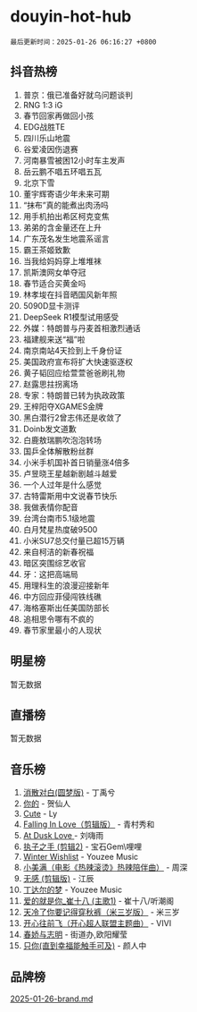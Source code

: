# douyin-hot-hub

`最后更新时间：2025-01-26 06:16:27 +0800`

## 抖音热榜

1. 普京：俄已准备好就乌问题谈判
1. RNG 1:3 iG
1. 春节回家再做回小孩
1. EDG战胜TE
1. 四川乐山地震
1. 谷爱凌因伤退赛
1. 河南暴雪被困12小时车主发声
1. 岳云鹏不唱五环唱五瓦
1. 北京下雪
1. 董宇辉寄语少年未来可期
1. “抹布”真的能煮出肉汤吗
1. 用手机拍出希区柯克变焦
1. 弟弟的含金量还在上升
1. 广东茂名发生地震系谣言
1. 霸王茶姬致歉
1. 当我给妈妈穿上堆堆袜
1. 凯斯澳网女单夺冠
1. 春节适合买黄金吗
1. 林孝埈在抖音晒国风新年照
1. 5090D显卡测评
1. DeepSeek R1模型试用感受
1. 外媒：特朗普与丹麦首相激烈通话
1. 福建舰来送“福”啦
1. 南京南站4天捡到上千身份证
1. 美国政府宣布将扩大快速驱逐权
1. 黄子韬回应给萱萱爸爸刷礼物
1. 赵露思拄拐离场
1. 专家：特朗普已转为执政政策
1. 王梓阳夺XGAMES金牌
1. 黑白潜行2曾志伟还是收敛了
1. Doinb发文道歉
1. 白鹿敖瑞鹏吹泡泡转场
1. 国乒全体解散粉丝群
1. 小米手机国补首日销量涨4倍多
1. 卢昱晓王星越新剧越斗越爱
1. 一个人过年是什么感觉
1. 古特雷斯用中文说春节快乐
1. 我做表情你配音
1. 台湾台南市5.1级地震
1. 白月梵星热度破9500
1. 小米SU7总交付量已超15万辆
1. 来自柯洁的新春祝福
1. 暗区突围综艺收官
1. 牙：这把高端局
1. 用理科生的浪漫迎接新年
1. 中方回应菲侵闯铁线礁
1. 海格塞斯出任美国防部长
1. 追相思令哪有不疯的
1. 春节家里最小的人现状

## 明星榜

暂无数据

## 直播榜

暂无数据

## 音乐榜

1. [消散对白(圆梦版)](https://sf5-hl-cdn-tos.douyinstatic.com/obj/tos-cn-ve-2774/og4jB5I5IizzoZVAAAzWgBMAsMDWoArfwBOiFs) - 丁禹兮
1. [你的](https://sf5-hl-cdn-tos.douyinstatic.com/obj/tos-cn-ve-2774/oYuIeKf42jB7sEV6B2upMdpYAgfrQWj0FeRegh) - 贺仙人
1. [Cute](https://sf5-hl-cdn-tos.douyinstatic.com/obj/tos-cn-ve-2774/o4IbIzHWKAAB4wsS5qMBRiiAlEBGTpQRNfFvuo) - Ly
1. [Falling In Love（剪辑版）](https://sf5-hl-cdn-tos.douyinstatic.com/obj/tos-cn-ve-2774/o8ajpA8zzgBPahbBIO8AcKGBLJezFCRd1wfP9f) - 青村秀和
1. [ At Dusk  Love ](https://sf5-hl-cdn-tos.douyinstatic.com/obj/tos-cn-ve-2774/o8CrpCf5CaYgI4ZrtQgMQAFEfuGqNnRSDQAPBc) - 刘嗨雨
1. [执子之手 (剪辑2)](https://sf5-hl-cdn-tos.douyinstatic.com/obj/tos-cn-ve-2774/oUoZLQjCc31XzqsBnBQUNgeKtYPBcgbFDwtfcu) - 宝石Gem\哩哩
1. [Winter Wishlist](https://sf5-hl-cdn-tos.douyinstatic.com/obj/tos-cn-ve-2774/oIIgUOeamCFCVAzxN6MFRLIBlLGpUqQxeeHrLE) - Youzee Music
1. [小美满（电影《热辣滚烫》热辣陪伴曲）](https://sf5-hl-cdn-tos.douyinstatic.com/obj/tos-cn-ve-2774/o0GAn2lSgfZIDUgtevCGDQYnFg4CwnrBaxbTZL) - 周深
1. [无感 (剪辑版)](https://sf5-hl-cdn-tos.douyinstatic.com/obj/tos-cn-ve-2774/o0eIsUzJBDlQaQFC5OFlgbMEZC1TFYBftOBn6p) - 江辰
1. [丁达尔的梦](https://sf5-hl-cdn-tos.douyinstatic.com/obj/tos-cn-ve-2774/oMU3WirUZBVQkAC9ccG5P2IQirziZM2RTInUY) - Youzee Music
1. [爱的就是你_崔十八 (主歌1)](https://sf5-hl-cdn-tos.douyinstatic.com/obj/tos-cn-ve-2774/oI5BO5DhFZ6UTcNCnZaOCBLtZ7WIMQGfgnXf5E) - 崔十八/听潮阁
1. [天冷了你要记得穿秋裤（米三岁版）](https://sf5-hl-cdn-tos.douyinstatic.com/obj/tos-cn-ve-2774/oQlIwVIDWiZ6BQilAorS7MA0AgCkQDvcZAdm1) - 米三岁
1. [开心往前飞（开心超人联盟主题曲）](https://sf5-hl-cdn-tos.douyinstatic.com/obj/tos-cn-ve-2774/9d8fb7c82cf1421fb93a9fe925275e0a) - VIVI
1. [春娇与志明](https://sf5-hl-cdn-tos.douyinstatic.com/obj/tos-cn-ve-2774/e530d8fceb7044b39707d7f9ff54add1) - 街道办,欧阳耀莹
1. [只你(直到幸福能触手可及)](https://sf5-hl-cdn-tos.douyinstatic.com/obj/tos-cn-ve-2774/o0lBkRDzFTeaVSUz3ZZSCBVtZ5DIMQGfgmEAuE) - 颜人中

## 品牌榜

[2025-01-26-brand.md](2025-01-26-brand.md)
